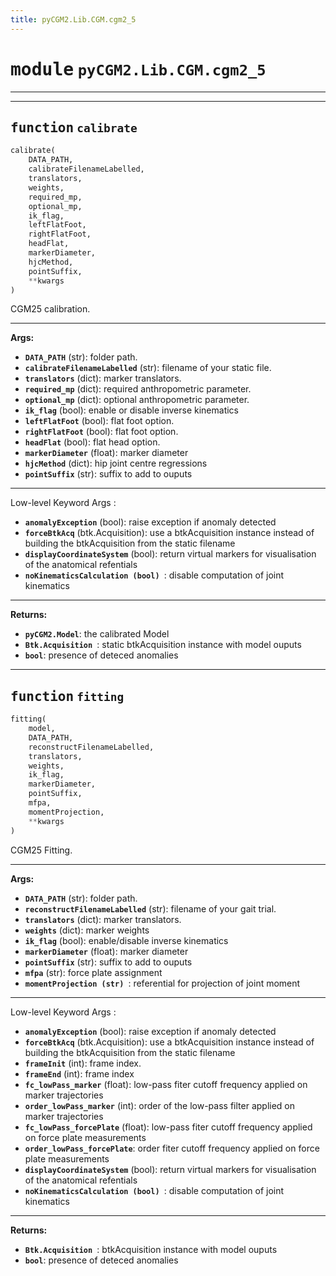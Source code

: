 ```yaml
---
title: pyCGM2.Lib.CGM.cgm2_5
---
```


# <kbd>module</kbd> `pyCGM2.Lib.CGM.cgm2_5`


****





---

## <kbd>function</kbd> `calibrate`

```python
calibrate(
    DATA_PATH,
    calibrateFilenameLabelled,
    translators,
    weights,
    required_mp,
    optional_mp,
    ik_flag,
    leftFlatFoot,
    rightFlatFoot,
    headFlat,
    markerDiameter,
    hjcMethod,
    pointSuffix,
    **kwargs
)
```

CGM25 calibration. 

****




**Args:**
 
 - <b>`DATA_PATH`</b> (str):  folder path. 
 - <b>`calibrateFilenameLabelled`</b> (str):  filename of your static file. 
 - <b>`translators`</b> (dict):  marker translators. 
 - <b>`required_mp`</b> (dict):   required anthropometric parameter. 
 - <b>`optional_mp`</b> (dict):  optional anthropometric parameter. 
 - <b>`ik_flag`</b> (bool):  enable or disable inverse kinematics 
 - <b>`leftFlatFoot`</b> (bool):  flat foot option. 
 - <b>`rightFlatFoot`</b> (bool):  flat foot option. 
 - <b>`headFlat`</b> (bool):  flat head option. 
 - <b>`markerDiameter`</b> (float):  marker diameter 
 - <b>`hjcMethod`</b> (dict):  hip joint centre regressions 
 - <b>`pointSuffix`</b> (str):  suffix to add to ouputs 

****


Low-level Keyword Args : 
 - <b>`anomalyException`</b> (bool):  raise exception if anomaly detected 
 - <b>`forceBtkAcq`</b> (btk.Acquisition):  use a btkAcquisition instance instead of building the btkAcquisition from the static filename 
 - <b>`displayCoordinateSystem`</b> (bool):  return virtual markers for visualisation of the anatomical refentials 
 - <b>`noKinematicsCalculation (bool) `</b>:  disable computation of joint kinematics 

****




**Returns:**
 
 - <b>`pyCGM2.Model`</b>:  the calibrated Model 
 - <b>`Btk.Acquisition `</b>:  static btkAcquisition instance with model ouputs 
 - <b>`bool`</b>:  presence of deteced anomalies 


---

## <kbd>function</kbd> `fitting`

```python
fitting(
    model,
    DATA_PATH,
    reconstructFilenameLabelled,
    translators,
    weights,
    ik_flag,
    markerDiameter,
    pointSuffix,
    mfpa,
    momentProjection,
    **kwargs
)
```

CGM25 Fitting. 

****




**Args:**
 
 - <b>`DATA_PATH`</b> (str):  folder path. 
 - <b>`reconstructFilenameLabelled`</b> (str):  filename of your gait trial. 
 - <b>`translators`</b> (dict):  marker translators. 
 - <b>`weights`</b> (dict):  marker weights 
 - <b>`ik_flag`</b> (bool):  enable/disable inverse kinematics 
 - <b>`markerDiameter`</b> (float):  marker diameter 
 - <b>`pointSuffix`</b> (str):  suffix to add to ouputs 
 - <b>`mfpa`</b> (str):  force plate assignment 
 - <b>`momentProjection (str) `</b>:  referential for projection of joint moment 

****


Low-level Keyword Args : 
 - <b>`anomalyException`</b> (bool):  raise exception if anomaly detected 
 - <b>`forceBtkAcq`</b> (btk.Acquisition):  use a btkAcquisition instance instead of building the btkAcquisition from the static filename 
 - <b>`frameInit`</b> (int):   frame index. 
 - <b>`frameEnd`</b> (int):   frame index 
 - <b>`fc_lowPass_marker`</b> (float):  low-pass fiter cutoff frequency applied on marker trajectories 
 - <b>`order_lowPass_marker`</b> (int):  order of the low-pass filter applied on marker trajectories 
 - <b>`fc_lowPass_forcePlate`</b> (float):  low-pass fiter cutoff frequency applied on force plate measurements 
 - <b>`order_lowPass_forcePlate`</b>:  order fiter cutoff frequency applied on force plate measurements 
 - <b>`displayCoordinateSystem`</b> (bool):  return virtual markers for visualisation of the anatomical refentials 
 - <b>`noKinematicsCalculation (bool) `</b>:  disable computation of joint kinematics 

****




**Returns:**
 
 - <b>`Btk.Acquisition `</b>:   btkAcquisition instance with model ouputs 
 - <b>`bool`</b>:  presence of deteced anomalies 




